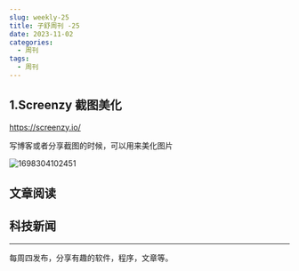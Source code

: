 ```yaml
---
slug: weekly-25
title: 子舒周刊 -25
date: 2023-11-02
categories:
  - 周刊
tags:
  - 周刊
---
```


## 1.Screenzy 截图美化

https://screenzy.io/

写博客或者分享截图的时候，可以用来美化图片

![1698304102451](https://imgurl.zishu.me/images/1698304102451.jpg)


## 文章阅读

## 科技新闻

---

每周四发布，分享有趣的软件，程序，文章等。